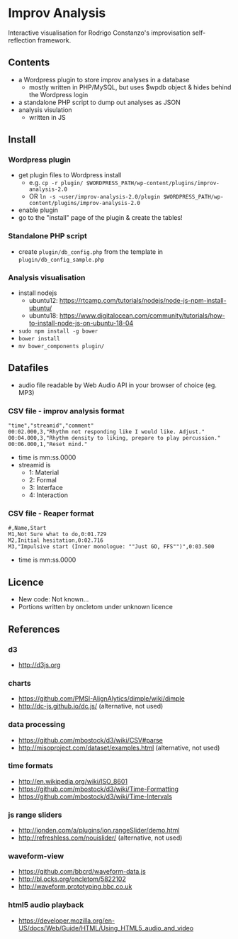 # Improv Analysis

Interactive visualisation for Rodrigo Constanzo's improvisation self-reflection framework.

## Contents

* a Wordpress plugin to store improv analyses in a database
  * mostly written in PHP/MySQL, but uses $wpdb object & hides behind the Wordpress login
* a standalone PHP script to dump out analyses as JSON
* analysis visulation 
  * written in JS

## Install

### Wordpress plugin

* get plugin files to Wordpress install
  * e.g. `cp -r plugin/ $WORDPRESS_PATH/wp-content/plugins/improv-analysis-2.0`
  * OR `ln -s ~user/improv-analysis-2.0/plugin $WORDPRESS_PATH/wp-content/plugins/improv-analysis-2.0`
* enable plugin
* go to the "install" page of the plugin & create the tables!

### Standalone PHP script

* create `plugin/db_config.php` from the template in `plugin/db_config_sample.php`

### Analysis visualisation

* install nodejs 
	* ubuntu12: https://rtcamp.com/tutorials/nodejs/node-js-npm-install-ubuntu/
  * ubuntu18: https://www.digitalocean.com/community/tutorials/how-to-install-node-js-on-ubuntu-18-04
* `sudo npm install -g bower` 
* `bower install`
* `mv bower_components plugin/`

## Datafiles

* audio file readable by Web Audio API in your browser of choice (eg. MP3) 

### CSV file - improv analysis format

```
"time","streamid","comment"
00:02.000,3,"Rhythm not responding like I would like. Adjust."
00:04.000,3,"Rhythm density to liking, prepare to play percussion."
00:06.000,1,"Reset mind."
```

* time is mm:ss.0000
* streamid is
	* 1: Material
	* 2: Formal
	* 3: Interface
	* 4: Interaction

### CSV file - Reaper format

```
#,Name,Start
M1,Not Sure what to do,0:01.729
M2,Initial hesitation,0:02.716
M3,"Impulsive start (Inner monologue: ""Just GO, FFS"")",0:03.500
```

* time is mm:ss.0000

## Licence

* New code: Not known... 
* Portions written by oncletom under unknown licence

## References

### d3 
* http://d3js.org

### charts
* https://github.com/PMSI-AlignAlytics/dimple/wiki/dimple
* http://dc-js.github.io/dc.js/ (alternative, not used)

### data processing
* https://github.com/mbostock/d3/wiki/CSV#parse
* http://misoproject.com/dataset/examples.html (alternative, not used)

### time formats
* http://en.wikipedia.org/wiki/ISO_8601
* https://github.com/mbostock/d3/wiki/Time-Formatting
* https://github.com/mbostock/d3/wiki/Time-Intervals

### js range sliders
* http://ionden.com/a/plugins/ion.rangeSlider/demo.html 
* http://refreshless.com/nouislider/ (alternative, not used)

### waveform-view
* https://github.com/bbcrd/waveform-data.js
* http://bl.ocks.org/oncletom/5822102
* http://waveform.prototyping.bbc.co.uk

### html5 audio playback
* https://developer.mozilla.org/en-US/docs/Web/Guide/HTML/Using_HTML5_audio_and_video
